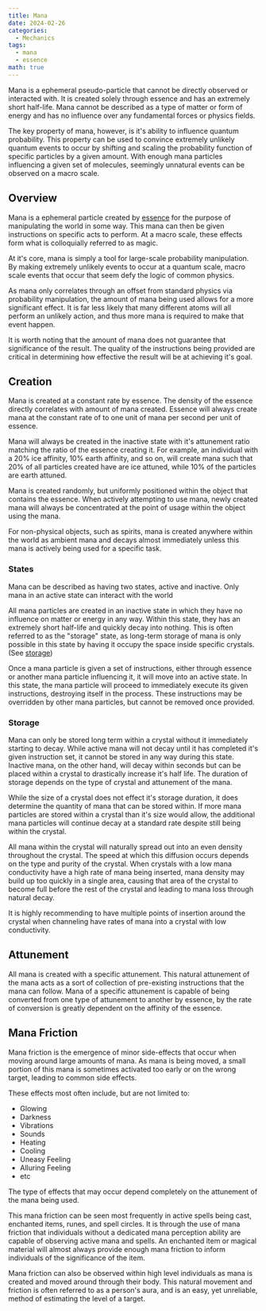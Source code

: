 ```yaml
---
title: Mana
date: 2024-02-26
categories:
  - Mechanics
tags:
  - mana
  - essence
math: true
---
```

Mana is a ephemeral pseudo-particle that cannot be directly observed or interacted with. It is created solely through essence and has an extremely short half-life. Mana cannot be described as a type of matter or form of energy and has no influence over any fundamental forces or physics fields.

The key property of mana, however, is it's ability to influence quantum probability. This property can be used to convince extremely unlikely quantum events to occur by shifting and scaling the probability function of specific particles by a given amount. With enough mana particles influencing a given set of molecules, seemingly unnatural events can be observed on a macro scale.
## Overview
Mana is a ephemeral particle created by [essence](/posts/essence) for the purpose of manipulating the world in some way. This mana can then be given instructions on specific acts to perform. At a macro scale, these effects form what is colloquially referred to as magic.

At it's core, mana is simply a tool for large-scale probability manipulation. By making extremely unlikely events to occur at a quantum scale, macro scale events that occur that seem defy the logic of common physics.

As mana only correlates through an offset from standard physics via probability manipulation, the amount of mana being used allows for a more significant effect. It is far less likely that many different atoms will all perform an unlikely action, and thus more mana is required to make that event happen.

It is worth noting that the amount of mana does not guarantee that significance of the result. The quality of the instructions being provided are critical in determining how effective the result will be at achieving it's goal.
## Creation
Mana is created at a constant rate by essence. The density of the essence directly correlates with amount of mana created. Essence will always create mana at the constant rate of to one unit of mana per second per unit of essence.

Mana will always be created in the inactive state with it's attunement ratio matching the ratio of the essence creating it. For example, an individual with a 20% ice affinity, 10% earth affinity, and so on, will create mana such that 20% of all particles created have are ice attuned, while 10% of the particles are earth attuned.

Mana is created randomly, but uniformly positioned within the object that contains the essence. When actively attempting to use mana, newly created mana will always be concentrated at the point of usage within the object using the mana.

For non-physical objects, such as spirits, mana is created anywhere within the world as ambient mana and decays almost immediately unless this mana is actively being used for a specific task.
### States
Mana can be described as having two states, active and inactive. Only mana in an active state can interact with the world 

All mana particles are created in an inactive state in which they have no influence on matter or energy in any way. Within this state, they has an extremely short half-life and quickly decay into nothing. This is often referred to as the "storage" state, as long-term storage of mana is only possible in this state by having it occupy the space inside specific crystals. (See [storage](#storage]))

Once a mana particle is given a set of instructions, either through essence or another mana particle influencing it, it will move into an active state. In this state, the mana particle will proceed to immediately execute its given instructions, destroying itself in the process. These instructions may be overridden by other mana particles, but cannot be removed once provided.
### Storage
Mana can only be stored long term within a crystal without it immediately starting to decay. While active mana will not decay until it has completed it's given instruction set, it cannot be stored in any way during this state. Inactive mana, on the other hand, will decay within seconds but can be placed within a crystal to drastically increase it's half life. The duration of storage depends on the type of crystal and attunement of the mana.

While the size of a crystal does not effect it's storage duration, it does determine the quantity of mana that can be stored within. If more mana particles are stored within a crystal than it's size would allow, the additional mana particles will continue decay at a standard rate despite still being within the crystal.

All mana within the crystal will naturally spread out into an even density throughout the crystal. The speed at which this diffusion occurs depends on the type and purity of the crystal. When crystals with a low mana conductivity have a high rate of mana being inserted, mana density may build up too quickly in a single area, causing that area of the crystal to become full before the rest of the crystal and leading to mana loss through natural decay.

It is highly recommending to have multiple points of insertion around the crystal when channeling have rates of mana into a crystal with low conductivity.
## Attunement
All mana is created with a specific attunement. This natural attunement of the mana acts as a sort of collection of pre-existing instructions that the mana can follow. Mana of a specific attunement is capable of being converted from one type of attunement to another by essence, by the rate of conversion is greatly dependent on the affinity of the essence.
## Mana Friction
Mana friction is the emergence of minor side-effects that occur when moving around large amounts of mana. As mana is being moved, a small portion of this mana is sometimes activated too early or on the wrong target, leading to common side effects. 

These effects most often include, but are not limited to:
- Glowing
- Darkness
- Vibrations
- Sounds
- Heating
- Cooling
- Uneasy Feeling
- Alluring Feeling
- etc

The type of effects that may occur depend completely on the attunement of the mana being used.

This mana friction can be seen most frequently in active spells being cast, enchanted items, runes, and spell circles. It is through the use of mana friction that individuals without a dedicated mana perception ability are capable of observing active mana and spells. An enchanted item or magical material will almost always provide enough mana friction to inform individuals of the significance of the item.

Mana friction can also be observed within high level individuals as mana is created and moved around through their body. This natural movement and friction is often referred to as a person's aura, and is an easy, yet unreliable, method of estimating the level of a target.